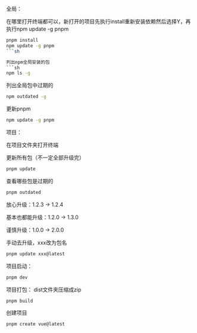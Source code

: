 全局：

在哪里打开终端都可以，新打开的项目先执行install重新安装依赖然后选择Y，再执行npm update -g pnpm
```sh
pnpm install
npm update -g pnpm
```sh

列出npm全局安装的包
```sh
npm ls -g
```

列出全局包中过期的
```sh
npm outdated -g
```

更新pnpm
```sh
npm update -g pnpm
```

项目：

在项目文件夹打开终端

更新所有包（不一定全部升级完）
```sh
pnpm update
```

查看哪些包是过期的
```sh
pnpm outdated
```

放心升级：1.2.3 -> 1.2.4

基本也都能升级：1.2.0 -> 1.3.0

谨慎升级：1.0.0 -> 2.0.0

手动去升级，xxx改为包名
```sh
pnpm update xxx@latest
```

项目启动：

```sh
pnpm dev
```

项目打包：
dist文件夹压缩成zip
```sh
pnpm build
```
创建项目
```sh
pnpm create vue@latest
```
<!-- 外部py库（EIS）
```sh
python setup.py install 
```
```sh
pip install PyEIS==1.0.10
``` -->


